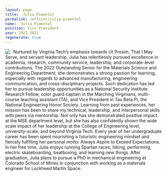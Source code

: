 ```yaml
---
layout: page
title:  Julia Pimentel
permalink: /officer/julia-pimentel
name:  Julia Pimentel
position: Vice President
year: 2021-2022
regenerate: true
---
```


<div>
<img class="headshot" style="float: left; padding-right:10px" src="{{ site.baseurl }}/uploads/headshots/julia-pimentel.jpg">
</div>

Nurtured by Virginia Tech’s emphasis towards Ut Prosim, That I May Serve, and servant leadership, Julia has relentlessly pursued excellence in academia, research, community service, leadership, and corporate-level contributions. The 2022 Outstanding Senior for the Materials Science and Engineering Department, she demonstrates a strong passion for learning, especially with regards to advanced manufacturing, engineering communication, and cross-disciplinary projects. Such dedication has led her to pursue leadership opportunities as a National Security Institute Research Fellow, color guard captain in the Marching Virginians, multi-course teaching assistant (TA), and Vice President in Tau Beta Pi, the National Engineering Honor Society. Learning from past experiences, her mission has been to share my technical, leadership, and interpersonal skills with peers via mentorship. Not only has she demonstrated positive impact at the MSE department level, but she has also confidently shown the wide scale impact of her leadership at the College of Engineering level, university-scale, and beyond Virginia Tech. Every year of her undergraduate career has been spent nourishing a futuristic engineering mindset and fiercely fulfilling her personal motto: Always Aspire to Exceed Expectations. In her free time, Julia enjoys running Spartan races, hiking, performing, electric skateboarding, beatboxing, and learning new things. After graduation, Julia plans to pursue a PhD in mechanical engineering at Colorado School of Mines in conjunction with working as a materials engineer for Lockheed Martin Space. 
